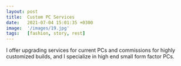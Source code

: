 ```yaml
---
layout: post
title:  Custom PC Services
date:   2021-07-04 15:01:35 +0300
image:  '/images/19.jpg'
tags:   [fashion, story, rest]
---
```


I offer upgrading services for current PCs and commissions for highly customized builds, and I specialize in high end small form factor PCs.